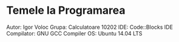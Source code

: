 # Temele la Programarea 

Autor: Igor Voloc
Grupa: Calculatoare 10202
IDE: Code::Blocks IDE
Compilator: GNU GCC Compiler
OS: Ubuntu 14.04 LTS
